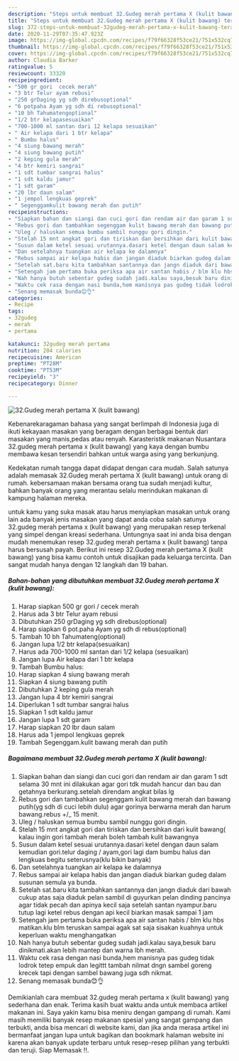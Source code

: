 ```yaml
---
description: "Steps untuk membuat 32.Gudeg merah pertama X (kulit bawang) teraktual"
title: "Steps untuk membuat 32.Gudeg merah pertama X (kulit bawang) teraktual"
slug: 372-steps-untuk-membuat-32gudeg-merah-pertama-x-kulit-bawang-teraktual
date: 2020-11-29T07:35:47.923Z
image: https://img-global.cpcdn.com/recipes/f79f66328f53ce21/751x532cq70/32gudeg-merah-pertama-x-kulit-bawang-foto-resep-utama.jpg
thumbnail: https://img-global.cpcdn.com/recipes/f79f66328f53ce21/751x532cq70/32gudeg-merah-pertama-x-kulit-bawang-foto-resep-utama.jpg
cover: https://img-global.cpcdn.com/recipes/f79f66328f53ce21/751x532cq70/32gudeg-merah-pertama-x-kulit-bawang-foto-resep-utama.jpg
author: Claudia Barker
ratingvalue: 5
reviewcount: 33320
recipeingredient:
- "500 gr gori  cecek merah"
- "3 btr Telur ayam rebusi"
- "250 grDaging yg sdh direbusoptional"
- "6 potpaha Ayam yg sdh di rebusoptional"
- "10 bh Tahumatengoptional"
- "1/2 btr kelapasesuaikan"
- "700-1000 ml santan dari 12 kelapa sesuaikan"
- " Air kelapa dari 1 btr kelapa"
- " Bumbu halus"
- "4 siung bawang merah"
- "4 siung bawang putih"
- "2 keping gula merah"
- "4 btr kemiri sangrai"
- "1 sdt tumbar sangrai halus"
- "1 sdt kaldu jamur"
- "1 sdt garam"
- "20 lbr daun salam"
- "1 jempol lengkuas geprek"
- " Segenggamkulit bawang merah dan putih"
recipeinstructions:
- "Siapkan bahan dan siangi dan cuci gori dan rendam air dan garam 1 sdt selama 30 mnt ini dilakukan agar gori tdk mudah hancur dan bau dan getahnya berkurang.setelah direndam angkat bilas lg"
- "Rebus gori dan tambahkan segenggam kulit bawang merah dan bawang putih(yg sdh di cuci lebih dulu) agar gorinya berwarna merah dan harum bawang.rebus +/_ 15 menit."
- "Uleg / haluskan semua bumbu sambil nunggu gori dingin."
- "Stelah 15 mnt angkat gori dan tiriskan dan bersihkan dari kulit bawang( kalau ingin gori tambah merah boleh tambah kulit bawangnya"
- "Susun dalam ketel sesuai urutannya.dasari ketel dengan daun salam kemudian gori.telur daging / ayam,gori lagi dam bumbu halus dan lengkuas begitu seterusnya(klu bikin banyak)"
- "Dan setelahnya tuangkan air kelapa ke dalamnya"
- "Rebus sampai air kelapa habis dan jangan diaduk biarkan gudeg dalam susunan semula ya bunda."
- "Setelah sat.baru kita tambahkan santannya dan jangn diaduk dari bawah cukup atas saja diaduk pelan sambil di guyurkan pelan dinding pancinya agar tidak pecah dan apinya kecil saja setelah santan nyampur.baru tutup lagi ketel rebus dengan api kecil biarkan masak sampai 1 jam"
- "Setengah jam pertama buka periksa apa air santan habis / blm klu hbs matikan.klu blm teruskan sampai agak sat saja sisakan kuahnya untuk keperluan waktu menghangatkan"
- "Nah hanya butuh sebentar gudeg sudah jadi.kalau saya,besuk baru dinikmati.akan lebih mantep dan warna lbh merah."
- "Waktu cek rasa dengan nasi bunda,hem manisnya pas gudeg tidak lodrok tetep empuk dan legittt tambah nilmat dngn sambel goreng krecek tapi dengan sambel bawang juga sdh nikmat."
- "Senang memasak bunda😊👌"
categories:
- Recipe
tags:
- 32gudeg
- merah
- pertama

katakunci: 32gudeg merah pertama 
nutrition: 204 calories
recipecuisine: American
preptime: "PT28M"
cooktime: "PT53M"
recipeyield: "3"
recipecategory: Dinner

---
```



![32.Gudeg merah pertama X (kulit bawang)](https://img-global.cpcdn.com/recipes/f79f66328f53ce21/751x532cq70/32gudeg-merah-pertama-x-kulit-bawang-foto-resep-utama.jpg)

Kebenarekaragaman bahasa yang sangat berlimpah di Indonesia juga di ikuti kekayaan masakan yang beragam dengan berbagai bentuk dari masakan yang manis,pedas atau renyah. Karasteristik makanan Nusantara 32.gudeg merah pertama x (kulit bawang) yang kaya dengan bumbu membawa kesan tersendiri bahkan untuk warga asing yang berkunjung.




Kedekatan rumah tangga dapat didapat dengan cara mudah. Salah satunya adalah memasak 32.Gudeg merah pertama X (kulit bawang) untuk orang di rumah. kebersamaan makan bersama orang tua sudah menjadi kultur, bahkan banyak orang yang merantau selalu merindukan makanan di kampung halaman mereka.

untuk kamu yang suka masak atau harus menyiapkan masakan untuk orang lain ada banyak jenis masakan yang dapat anda coba salah satunya 32.gudeg merah pertama x (kulit bawang) yang merupakan resep terkenal yang simpel dengan kreasi sederhana. Untungnya saat ini anda bisa dengan mudah menemukan resep 32.gudeg merah pertama x (kulit bawang) tanpa harus bersusah payah.
Berikut ini resep 32.Gudeg merah pertama X (kulit bawang) yang bisa kamu contoh untuk disajikan pada keluarga tercinta. Dan sangat mudah hanya dengan 12 langkah dan 19 bahan.


<!--inarticleads1-->

##### Bahan-bahan yang dibutuhkan membuat 32.Gudeg merah pertama X (kulit bawang):

1. Harap siapkan 500 gr gori / cecek merah
1. Harus ada 3 btr Telur ayam rebusi
1. Dibutuhkan 250 grDaging yg sdh direbus(optional)
1. Harap siapkan 6 pot.paha Ayam yg sdh di rebus(optional)
1. Tambah 10 bh Tahumateng(optional)
1. Jangan lupa 1/2 btr kelapa(sesuaikan)
1. Harus ada 700-1000 ml santan dari 1/2 kelapa (sesuaikan)
1. Jangan lupa  Air kelapa dari 1 btr kelapa
1. Tambah  Bumbu halus:
1. Harap siapkan 4 siung bawang merah
1. Siapkan 4 siung bawang putih
1. Dibutuhkan 2 keping gula merah
1. Jangan lupa 4 btr kemiri sangrai
1. Diperlukan 1 sdt tumbar sangrai halus
1. Siapkan 1 sdt kaldu jamur
1. Jangan lupa 1 sdt garam
1. Harap siapkan 20 lbr daun salam
1. Harus ada 1 jempol lengkuas geprek
1. Tambah  Segenggam.kulit bawang merah dan putih




<!--inarticleads2-->

##### Bagaimana membuat  32.Gudeg merah pertama X (kulit bawang):

1. Siapkan bahan dan siangi dan cuci gori dan rendam air dan garam 1 sdt selama 30 mnt ini dilakukan agar gori tdk mudah hancur dan bau dan getahnya berkurang.setelah direndam angkat bilas lg
1. Rebus gori dan tambahkan segenggam kulit bawang merah dan bawang putih(yg sdh di cuci lebih dulu) agar gorinya berwarna merah dan harum bawang.rebus +/_ 15 menit.
1. Uleg / haluskan semua bumbu sambil nunggu gori dingin.
1. Stelah 15 mnt angkat gori dan tiriskan dan bersihkan dari kulit bawang( kalau ingin gori tambah merah boleh tambah kulit bawangnya
1. Susun dalam ketel sesuai urutannya.dasari ketel dengan daun salam kemudian gori.telur daging / ayam,gori lagi dam bumbu halus dan lengkuas begitu seterusnya(klu bikin banyak)
1. Dan setelahnya tuangkan air kelapa ke dalamnya
1. Rebus sampai air kelapa habis dan jangan diaduk biarkan gudeg dalam susunan semula ya bunda.
1. Setelah sat.baru kita tambahkan santannya dan jangn diaduk dari bawah cukup atas saja diaduk pelan sambil di guyurkan pelan dinding pancinya agar tidak pecah dan apinya kecil saja setelah santan nyampur.baru tutup lagi ketel rebus dengan api kecil biarkan masak sampai 1 jam
1. Setengah jam pertama buka periksa apa air santan habis / blm klu hbs matikan.klu blm teruskan sampai agak sat saja sisakan kuahnya untuk keperluan waktu menghangatkan
1. Nah hanya butuh sebentar gudeg sudah jadi.kalau saya,besuk baru dinikmati.akan lebih mantep dan warna lbh merah.
1. Waktu cek rasa dengan nasi bunda,hem manisnya pas gudeg tidak lodrok tetep empuk dan legittt tambah nilmat dngn sambel goreng krecek tapi dengan sambel bawang juga sdh nikmat.
1. Senang memasak bunda😊👌




Demikianlah cara membuat 32.gudeg merah pertama x (kulit bawang) yang sederhana dan enak. Terima kasih buat waktu anda untuk membaca artikel makanan ini. Saya yakin kamu bisa meniru dengan gampang di rumah. Kami masih memiliki banyak resep makanan spesial yang sangat gampang dan terbukti, anda bisa mencari di website kami, dan jika anda merasa artikel ini bermanfaat jangan lupa untuk bagikan dan bookmark halaman website ini karena akan banyak update terbaru untuk resep-resep pilihan yang terbukti dan teruji. Siap Memasak !!. 
